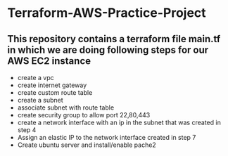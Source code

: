# Terraform-AWS-Practice-Project
## This repository contains a terraform file main.tf in which we are doing following steps for our AWS EC2 instance
- create a vpc
- create internet gateway
- create custom route table
- create a subnet
- associate subnet with route table
- create security group to allow port 22,80,443
- create a network interface with an ip in the subnet that was created in step 4
- Assign an elastic IP to the network interface created in step 7
- Create ubuntu server and install/enable pache2
